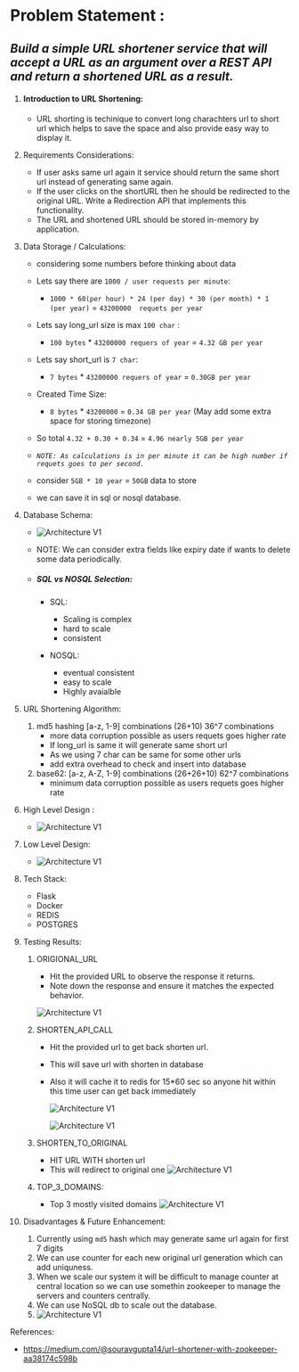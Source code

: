 # Problem Statement : 
## *Build a simple URL shortener service that will accept a URL as an argument over a REST API and return a shortened URL as a result.*


1. ####  Introduction to URL Shortening: 
    - URL shorting is techinique to convert long charachters url to short url which helps to save the space and also provide easy way to display it. 

2. Requirements Considerations:
    - If user asks same url again it service should return the same short url instead of generating same again.
    - If the user clicks on the shortURL then he should be redirected to the original URL. Write
    a Redirection API that implements this functionality.
    - The URL and shortened URL should be stored in-memory by application.

4. Data Storage / Calculations:
    - considering some numbers before thinking about data
    - Lets say there are `1000 / user requests per minute`:
        - `1000 * 60(per hour) * 24 (per day) * 30 (per month) * 1  (per year)`  = `43200000  requets per year`
    - Lets say long_url size is max `100 char` :
        - `100 bytes` * `43200000 requers of year` =  `4.32 GB per year`
    - Lets say short_url is `7 char`:
        - `7 bytes` * `43200000 requers of year` = `0.30GB per year`
    - Created Time Size:
        - `8 bytes`  *  `43200000` = `0.34 GB per year` (May add some extra space for storing timezone)

    - So total `4.32 + 0.30 + 0.34` = `4.96 nearly 5GB per year`  
    - *`NOTE: As calculations is in per minute it can be high number if requets goes to per second.`*
    - consider `5GB * 10 year` = `50GB` data to store
    - we can save it in sql or nosql database.

8. Database Schema: 

    - ![Architecture V1](images/db_schema.png)

    - NOTE: We can consider extra fields like expiry date if wants to delete some data periodically.

    - ##### SQL vs NOSQL Selection:
        - SQL: 
            - Scaling is complex 
            - hard to scale 
            - consistent

        - NOSQL:
            - eventual consistent
            - easy to scale
            - Highly avaialble





3. URL Shortening Algorithm: 
    1. md5 hashing [a-z, 1-9] combinations  (26+10) 36^7 combinations 
        - more data corruption possible as users requets goes higher rate
        - If long_url is same it will generate same short url
        - As we using 7 char can be same for some other urls
        - add extra overhead to check and insert into database
    2. base62: [a-z, A-Z, 1-9] combinations (26+26+10) 62^7 combinations 
        - minimum data corruption possible as users requets goes higher rate
        


5. High Level Design :
    - ![Architecture V1](images/design_hld_v1.png)
    

6. Low Level Design:
    - ![Architecture V1](images/design_lldv1.png) 

7. Tech Stack:
    - Flask
    - Docker
    - REDIS
    - POSTGRES

8. Testing Results:
    1. ORIGIONAL_URL
        - Hit the provided URL to observe the response it returns.
        - Note down the response and ensure it matches the expected behavior.
        
        ![Architecture V1](images/original_url_resp.png)

    2. SHORTEN_API_CALL
        - Hit the provided url to get back shorten url.
        - This will save url with shorten in database
        - Also it will cache it to redis for 15*60 sec so anyone hit within this time user can get back immediately

            ![Architecture V1](images/shorten_api_call.png)

            ![Architecture V1](images/db_record_update.png)


    3. SHORTEN_TO_ORIGINAL
        - HIT URL WITH shorten url
        - This will redirect to original one
            ![Architecture V1](images/origiona_url_resp_called_shorten.png)
    
    4. TOP_3_DOMAINS:
        - Top 3 mostly visited domains 
        ![Architecture V1](images/top3_domains.png)


9. Disadvantages & Future Enhancement:
    1. Currently using `md5` hash which may generate same url again for first 7 digits
    2. We can use counter for each new original url generation which can add uniquness.
    3. When we scale  our system it will be difficult to manage counter at central location so we can use somethin zookeeper to manage the servers and counters centrally.
    4. We can use NoSQL db to scale out the database.
    5. ![Architecture V1](images/Advanced_Diagram.png)
   
        
References:
- https://medium.com/@souravgupta14/url-shortener-with-zookeeper-aa38174c598b


